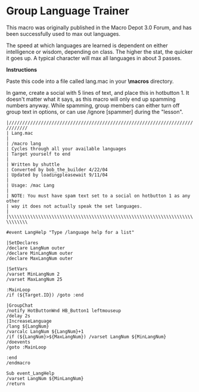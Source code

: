 # Group Language Trainer

This macro was originally published in the Macro Depot 3.0 Forum, and has been successfully used to max out languages.

The speed at which languages are learned is dependent on either intelligence or wisdom, depending on class. The higher the stat, the quicker it goes up. A typical character will max all languages in about 3 passes.

**Instructions**

Paste this code into a file called lang.mac in your **\macros** directory.

In game, create a social with 5 lines of text, and place this in hotbutton 1. It doesn't matter what it says, as this macro will only end up spamming numbers anyway. While spamming, group members can either turn off group text in options, or can use /ignore \[spammer\] during the "lesson".

`|/////////////////////////////////////////////////////////////////////////////`  
`| Lang.mac`  
`|`  
`| /macro lang`  
`| Cycles through all your available languages`  
`| Target yourself to end`  
`|`  
`| Written by shuttle`  
`| Converted by bob_the_builder 4/22/04`  
`| Updated by loadingpleasewait 9/11/04`  
`|`  
`| Usage: /mac Lang`  
`|`  
`| NOTE: You must have spam text set to a social on hotbutton 1 as any other`  
`| way it does not actually speak the set languages.`  
`|`  
`|\\\\\\\\\\\\\\\\\\\\\\\\\\\\\\\\\\\\\\\\\\\\\\\\\\\\\\\\\\\\\\\\\\\\\\\\\\\\\`

`#event LangHelp "Type /language help for a list"`

`|SetDeclares`  
`/declare LangNum outer`  
`/declare MinLangNum outer`  
`/declare MaxLangNum outer`

`|SetVars`  
`/varset MinLangNum 2`  
`/varset MaxLangNum 25`

`:MainLoop`  
`/if (${Target.ID}) /goto :end`

`|GroupChat`  
`/notify HotButtonWnd HB_Button1 leftmouseup`  
`/delay 2s`  
`|IncreaseLanguage`  
`/lang ${LangNum}`  
`/varcalc LangNum ${LangNum}+1`  
`/if (${LangNum}>${MaxLangNum}) /varset LangNum ${MinLangNum}`  
`/doevents`  
`/goto :MainLoop`

`:end`  
`/endmacro`

`Sub event_LangHelp`  
`/varset LangNum ${MinLangNum}`  
`/return`

